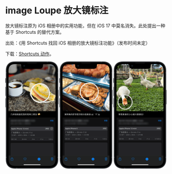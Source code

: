 # image Loupe 放大镜标注

放大镜标注原为 iOS 相册中的实用功能，但在 iOS 17 中莫名消失。此处提出一种基于 Shortcuts 的替代方案。

出处：《用 Shortcuts 找回 iOS 相册的放大镜标注功能》（发布时间未定）

下载：[Shortcuts 动作](https://www.icloud.com/shortcuts/e6120683269a47429233329213d7b40f)。

![img](img.png)